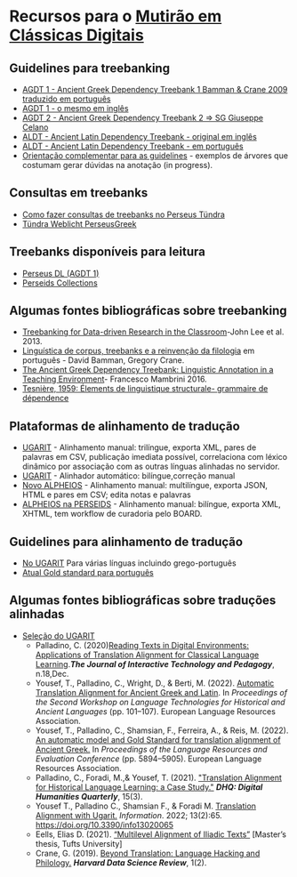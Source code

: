 # Recursos para o [Mutirão em Clássicas Digitais](https://github.com/ProjetosAbertosClassicasDigitais/mutirao-classicas-digitais/blob/main/index.md)
## Guidelines para treebanking 
*  [AGDT 1 - Ancient Greek Dependency Treebank 1 Bamman & Crane 2009 traduzido em português](https://drive.google.com/file/d/0BzWgyyc96J7LTWJEUzFibWx6MEE/view?usp=sharing&resourcekey=0-swJM3GDBRRfQoIETnwat_w)
*  [AGDT 1 - o mesmo em inglês](https://drive.google.com/file/d/1NqFUHRN13hC1CCzGfk-damJ-Sb_C7RDr/view?usp=sharing)
*  [AGDT 2 - Ancient Greek Dependency Treebank 2 => SG Giuseppe Celano](https://github.com/PerseusDL/treebank_data/blob/master/AGDT2/guidelines/Greek_guidelines.md)
*  [ALDT - Ancient Latin Dependency Treebank - original em inglês](https://drive.google.com/file/d/1jDzC_sNkLmH8dGt_LB5PZpRJxLSDM2Ot/view?usp=sharing)
*  [ALDT - Ancient Latin Dependency Treebank - em português](https://drive.google.com/file/d/1Fpuwy6I2ow1xBjiLSLRsN_4zVJdDcids/view?usp=sharing)
* [Orientação complementar para as guidelines](https://github.com/aniseferreira/LetrasClassicasDigitais/blob/master/exemplos-anotacao-arvores.md) - exemplos de árvores que costumam gerar dúvidas na anotação (in progress).

## Consultas em treebanks
*  [Como fazer consultas de treebanks no Perseus Tündra ](https://docs.google.com/document/d/19WPl8VhEv7o1N2QR5WwPER3wJmjiDnEDVeTu15H8A4M/edit?usp=sharing)
*  [Tündra Weblicht PerseusGreek](https://weblicht.sfs.uni-tuebingen.de/Tundra/PerseusGreek/)

## Treebanks disponíveis para leitura

* [Perseus DL (AGDT 1)](https://perseusdl.github.io/treebank_data/)
* [Perseids Collections](https://github.com/perseids-publications)

## Algumas fontes bibliográficas sobre treebanking

* [Treebanking for Data-driven Research in the Classroom](https://drive.google.com/file/d/13ZJZaQE6t_jfwzglRFkxq5fVJsDLKSWI/view?usp=sharing)-John Lee et al. 2013. 
* [Linguística de corpus, treebanks e a reinvenção da filologia](https://drive.google.com/file/d/11AAnGBwGTZi5Rhb2kh9lYxF_g-MmzBs0/view?usp=sharing) em português - David Bamman, Gregory Crane.
* [The Ancient Greek Dependency Treebank: Linguistic Annotation in a Teaching Environment](https://drive.google.com/file/d/1Is197ZNyizFYdu_dgEjkx4RNYC3q5Eza/view?usp=sharing)- Francesco Mambrini 2016.
* [Tesnière, 1959: Élements de linguistique structurale- grammaire de dépendence](https://drive.google.com/file/d/1Pdt-ctu6xEhdmovEk_64MXLhMPhGhBIi/view?usp=sharing)

## Plataformas de alinhamento de tradução 

* [UGARIT](http://ugarit-aligner.com/) - Alinhamento manual: trilíngue, exporta XML, pares de palavras em CSV, publicação imediata possível, correlaciona com léxico dinâmico por associação com as outras línguas alinhadas no servidor. 
* [UGARIT](https://ugarit.ialigner.com/) - Alinhador automático: bilíngue,correção manual
* [Novo ALPHEIOS](https://alignment.alpheios.net/) - Alinhamento manual: multilíngue, exporta JSON, HTML e pares em CSV; edita notas e palavras
* [ALPHEIOS na PERSEIDS](https://www.perseids.org/perseids-platform) - Alinhamento manual: bilíngue, exporta XML, XHTML, tem workflow de curadoria pelo BOARD. 

## Guidelines para alinhamento de tradução

* [No UGARIT](https://ugarit.ialigner.com/guidelines.php) Para várias línguas incluindo grego-português
* [Atual Gold standard para português](https://github.com/UgaritAlignment/Alignment-Gold-Standards/blob/main/grc-por/Convencoes-de-alinhamento-Grego-Portugues.pages.pdf)

## Algumas fontes bibliográficas sobre traduções alinhadas

* [Seleção do UGARIT](https://ugarit.ialigner.com/bib.php)
  - Palladino, C. (2020)[Reading Texts in Digital Environments: Applications of Translation Alignment for Classical Language Learning](https://jitp.commons.gc.cuny.edu/reading-texts-in-digital-environments-applications-of-translation-alignment-for-classical-language-learning/)._**The Journal of Interactive Technology and Pedagogy**_, n.18,Dec.
  - Yousef, T., Palladino, C., Wright, D., & Berti, M. (2022). [Automatic Translation Alignment for Ancient Greek and Latin](http://www.lrec-conf.org/proceedings/lrec2022/workshops/LT4HALA/pdf/2022.lt4hala2022-1.14.pdf). In _Proceedings of the Second Workshop on Language Technologies for Historical and Ancient Languages_ (pp. 101–107). European Language Resources Association.
  - Yousef, T., Palladino, C., Shamsian, F., Ferreira, A., & Reis, M. (2022). [An automatic model and Gold Standard for translation alignment of Ancient Greek.](http://www.lrec-conf.org/proceedings/lrec2022/pdf/2022.lrec-1.634.pdf) In _Proceedings of the Language Resources and Evaluation Conference_ (pp. 5894–5905). European Language Resources Association.
  - Palladino, C., Foradi, M.,& Yousef, T. (2021). ["Translation Alignment for Historical Language Learning: a Case Study."](http://digitalhumanities.org/dhq/vol/15/3/000563/000563.html) _**DHQ: Digital Humanities Quarterly**_, 15(3).
  - Yousef T., Palladino C., Shamsian F., & Foradi M. [Translation Alignment with Ugarit.](https://www.mdpi.com/2078-2489/13/2/65/pdf?version=1644549376) _Information_. 2022; 13(2):65. https://doi.org/10.3390/info13020065
  - Eells, Elias D. (2021). [“Multilevel Alignment of Iliadic Texts”](https://www.proquest.com/openview/b492730369975b12b6adcde592d63f28/1?pq-origsite=gscholar&cbl=18750&diss=y) [Master’s thesis, Tufts University]
  - Crane, G. (2019). [Beyond Translation: Language Hacking and Philology.](https://pdfs.semanticscholar.org/70a5/4d5cd9e04628014dfaaab835f3ed8dc1629d.pdf?_ga=2.202622228.420749001.1635720228-1968395570.1622936487) _**Harvard Data Science Review**_, 1(2).

